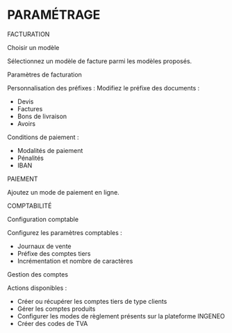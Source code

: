 # PARAMÉTRAGE

FACTURATION

Choisir un modèle

Sélectionnez un modèle de facture parmi les modèles proposés.

Paramètres de facturation

Personnalisation des préfixes : Modifiez le préfixe des documents :

* Devis
* Factures
* Bons de livraison
* Avoirs

Conditions de paiement :

* Modalités de paiement
* Pénalités
* IBAN

PAIEMENT

Ajoutez un mode de paiement en ligne.

COMPTABILITÉ

Configuration comptable

Configurez les paramètres comptables :

* Journaux de vente
* Préfixe des comptes tiers
* Incrémentation et nombre de caractères

Gestion des comptes

Actions disponibles :

* Créer ou récupérer les comptes tiers de type clients
* Gérer les comptes produits
* Configurer les modes de règlement présents sur la plateforme INGENEO
* Créer des codes de TVA
